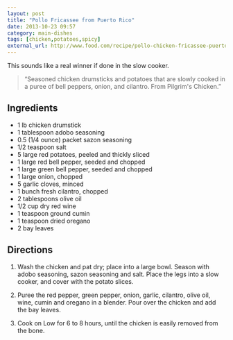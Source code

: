 ```yaml
---
layout: post
title: "Pollo Fricassee from Puerto Rico"
date: 2013-10-23 09:57
category: main-dishes
tags: [chicken,potatoes,spicy]
external_url: http://www.food.com/recipe/pollo-chicken-fricassee-puerto-rico-499184
---
```

This sounds like a real winner if done in the slow cooker.


> &ldquo;Seasoned chicken drumsticks and potatoes that are slowly cooked in a
> puree of bell peppers, onion, and cilantro. From Pilgrim's Chicken.&rdquo;

Ingredients
-----------

-   1 lb chicken drumstick
-   1 tablespoon adobo seasoning
-   0.5 (1/4 ounce) packet sazon seasoning
-   1/2 teaspoon salt
-   5 large red potatoes, peeled and thickly sliced
-   1 large red bell pepper, seeded and chopped
-   1 large green bell pepper, seeded and chopped
-   1 large onion, chopped
-   5 garlic cloves, minced
-   1 bunch fresh cilantro, chopped
-   2 tablespoons olive oil
-   1/2 cup dry red wine
-   1 teaspoon ground cumin
-   1 teaspoon dried oregano
-   2 bay leaves

Directions
----------

1.  Wash the chicken and pat dry; place into a large bowl. Season with
    adobo seasoning, sazon seasoning and salt. Place the legs into a
    slow cooker, and cover with the potato slices.

2.  Puree the red pepper, green pepper, onion, garlic, cilantro, olive
    oil, wine, cumin and oregano in a blender. Pour over the chicken and
    add the bay leaves.

3.  Cook on Low for 6 to 8 hours, until the chicken is easily removed
    from the bone.

